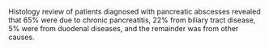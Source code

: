 Histology review of patients diagnosed with pancreatic abscesses revealed that 65% were due to chronic pancreatitis, 22% from biliary tract disease, 5% were from duodenal diseases, and the remainder was from other causes.